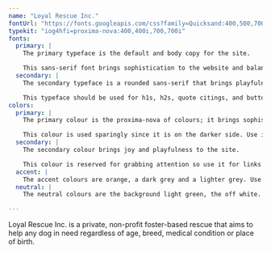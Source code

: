 ```yaml
---
name: "Loyal Rescue Inc."
fontUrl: "https://fonts.googleapis.com/css?family=Quicksand:400,500,700"
typekit: "iog4hfi=proxima-nova:400,400i,700,700i"
fonts:
  primary: |
    The primary typeface is the default and body copy for the site.

    This sans-serif font brings sophistication to the website and balances out the rounded nature of the secondary typeface.
  secondary: |
    The secondary typeface is a rounded sans-serif that brings playfulness and friendliness to the dog rescue site.

    This typeface should be used for h1s, h2s, quote citings, and button text.
colors:
  primary: |
    The primary colour is the proxima-nova of colours; it brings sophistication to the site and balances out the lighter and brighter colours chosen.

    This colour is used sparingly since it is on the darker side. Use it for h1s and h2s.
  secondary: |
    The secondary colour brings joy and playfulness to the site.

    This colour is reserved for grabbing attention so use it for links and the background colour of buttons. It is also used as the background colour for the mark selector.
  accent: |
    The accent colours are orange, a dark grey and a lighter grey. Use the orange hue for nav link hovering, quotation citings, quotes inside paragraphs, and for the page indication for the banner. When used with quotes inside paragraphs, the font-weight should either be light or the quote shouldn't be too long in order to keep the colours balanced. The lighter grey is reserved for h3s to h6s, and the darker grey is used for lists and body copy.
  neutral: |
    The neutral colours are the background light green, the off white. They are pretty and help make the brighter and vibrant colours harmonious. The light green and off white are the background colours of the site.

---
```


Loyal Rescue Inc. is a private, non-profit foster-based rescue that aims to help any dog in need regardless of age, breed, medical condition or place of birth.
